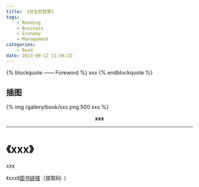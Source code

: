 ```yaml
---
title: 《共生的智慧》
tags:
	- Reading
	- Business
	- Economy
	- Management
categories:
	- Read
date: 2023-08-12 11:56:22
---
```


{% blockquote —— Foreword %}
xxx
{% endblockquote %}

<!-- more -->

## 插图
{% img /gallery/book/xxx.png 500 xxx %}
<p align="center"><b>xxx</b></p>

-----

# 《xxx》

xxx

《xxx》[图书链接](https://pan.baidu.com/s/)（提取码: ）